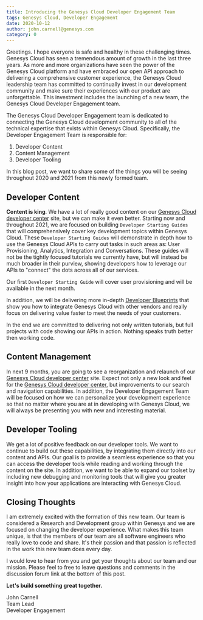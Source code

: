 ```yaml
---
title: Introducing the Genesys Cloud Developer Engagement Team
tags: Genesys Cloud, Developer Engagement
date: 2020-10-12
author: john.carnell@genesys.com
category: 0
---
```


Greetings.  I hope everyone is safe and healthy in these challenging times. Genesys Cloud has seen a tremendous amount of growth in the last three years.  As more and more organizations have seen the power of the Genesys Cloud platform and have embraced our open API approach to delivering a comprehensive customer experience, the Genesys Cloud leadership team has committed to continually invest in our development community and make sure their experiences with our product are unforgettable.  This investment includes the launching of a new team, the Genesys Cloud Developer Engagement team.

The Genesys Cloud Developer Engagement team is dedicated to connecting the Genesys Cloud development community to all of the technical expertise that exists within Genesys Cloud. Specifically, the Developer Engagement Team is responsible for: 

1. Developer Content
2. Content Management
3. Developer Tooling

In this blog post, we want to share some of the things you will be seeing throughout 2020 and 2021 from this newly formed team.

## Developer Content

**Content is king**.  We have a lot of really good content on our [Genesys Cloud developer center](https://developer.mypurecloud.com) site, but we can make it even better.  Starting now and throughout 2021, we are focused on building `Developer Starting Guides` that will comprehensively cover key development topics within Genesys Cloud.  These `Developer Starting Guides` will demonstrate in depth how to use the Genesys Cloud APIs to carry out tasks in such areas as:  User Provisioning, Analytics, Integration and Conversations.  These guides will not be the tightly focused tutorials we currently have, but will instead be much broader in their purview, showing developers how to leverage our APIs to "connect" the dots across all of our services.  

Our first `Developer Starting Guide` will cover user provisioning and will be available in the next month.  

In addition, we will be delivering more in-depth [Developer Blueprints](https://developer.mypurecloud.com/blueprints) that show you how to integrate Genesys Cloud with other vendors and really focus on delivering value faster to meet the needs of your customers.

In the end we are committed to delivering not only written tutorials, but full projects with code showing our APIs in action.  Nothing speaks truth better then working code.

## Content Management

In next 9 months, you are going to see a reorganization and relaunch of our [Genesys Cloud developer center](https://developer.mypurecloud.com) site.  Expect not only a new look and feel for the [Genesys Cloud developer center](https://developer.mypurecloud.com), but improvements to our search and navigation capabilities.  In addition, the Developer Engagement Team will be focused on how we can personalize your development experience so that no matter where you are at in developing with Genesys Cloud, we will always be presenting you with new and interesting material.

## Developer Tooling 

We get a lot of positive feedback on our developer tools.  We want to continue to build out these capabilities, by integrating them directly into our content and APIs. Our goal is to provide a seamless experience so that you can access the developer tools while reading and working through the content on the site.  In addition, we want to be able to expand our toolset by including new debugging and monitoring tools that will give you greater insight into how your applications are interacting with Genesys Cloud.

## Closing Thoughts

I am extremely excited with the formation of this new team.  Our team is considered a Research and Development group within Genesys and we are focused on changing the developer experience.  What makes this team unique, is that the members of our team are all software engineers who really love to code and share.  It's their passion and that passion is reflected in the work this new team does every day.  

I would love to hear from you and get your thoughts about our team and our mission.  Please feel to free to leave questions and comments in the discussion forum link at the bottom of this post. 
 
 **Let's build something great together.**


John Carnell <br/>
Team Lead <br/>
Developer Engagement